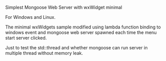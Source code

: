 Simplest Mongoose Web Server with wxWidget minimal


For Windows and Linux.

The minimal wxWidgets sample modified using lambda function binding to windows event and mongoose web server spawned each time the menu start server clicked. 

Just to test the std::thread and whether mongoose can run server in multiple thread without memory leak.

